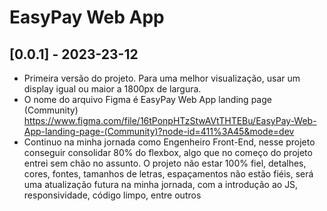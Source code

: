 # EasyPay Web App

## [0.0.1] - 2023-23-12
- Primeira versão do projeto. Para uma melhor visualização, usar um display igual ou maior a 1800px de largura.
- O nome do arquivo Figma é EasyPay Web App landing page (Community) https://www.figma.com/file/16tPonpHTzStwAVtTHTEBu/EasyPay-Web-App-landing-page-(Community)?node-id=411%3A45&mode=dev
- Continuo na minha jornada como Engenheiro Front-End, nesse projeto conseguir consolidar 80% do flexbox, algo que no começo do projeto entrei sem chão no assunto. O projeto não estar 100% fiel, detalhes, cores, fontes, tamanhos de letras, espaçamentos não estão fiéis, será uma atualização futura na minha jornada, com a introdução ao JS, responsividade, código limpo, entre outros